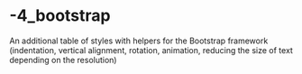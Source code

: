 # -4_bootstrap
An additional table of styles with helpers for the Bootstrap framework (indentation, vertical alignment, rotation, animation, reducing the size of text depending on the resolution)
